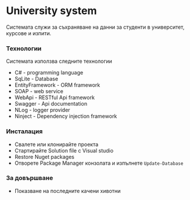 # University system


Системата служи за съхраняване на данни за студенти в
университет, курсове и изпити.


  

### Технологии

Системата използва следните технологии

* C# - programming language
* SqLite - Database 
* EntityFramework - ORM framework
* SOAP - web service
* WebApi - RESTful Api framework
* Swagger - Api documentation
* NLog - logger provider
* Ninject - Dependency injection framework


### Инсталация

 - Свалете или клонирайте проекта
 - Стартирайте Solution file с Visual studio
 - Restore Nuget packages
 - Отворете Package Manager конзолата и изпълнете `Update-Database`




### За довършване

 - Показване на последните качени хивотни




